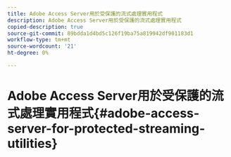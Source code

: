 ```yaml
---
title: Adobe Access Server用於受保護的流式處理實用程式
description: Adobe Access Server用於受保護的流式處理實用程式
copied-description: true
source-git-commit: 89bdda1d4bd5c126f19ba75a819942df901183d1
workflow-type: tm+mt
source-wordcount: '21'
ht-degree: 0%

---
```



# Adobe Access Server用於受保護的流式處理實用程式{#adobe-access-server-for-protected-streaming-utilities}

